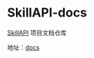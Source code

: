 # SkillAPI-docs

[SkillAPI](https://github.com/Junzzzz/SkillAPI) 项目文档仓库

地址：[docs](https://junzzzz.github.io/SkillAPI-docs/)
